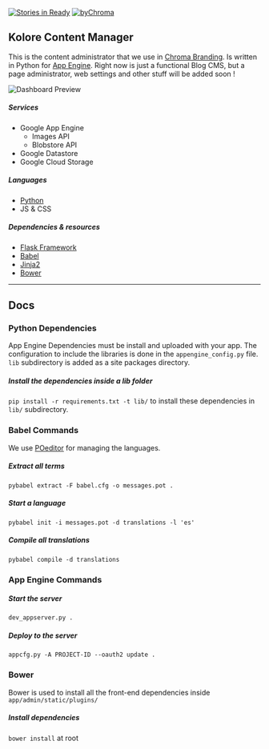 [![Stories in Ready](https://badge.waffle.io/ChromaBranding/kolore.png?label=ready&title=Ready)](https://waffle.io/ChromaBranding/kolore)
[![byChroma](http://img.shields.io/badge/by-Chroma-brightgreen.svg)](http://www.chromabranding.com)
## Kolore Content Manager

This is the content administrator that we use in [Chroma Branding][0]. Is written in Python for [App Engine][1]. Right now is just a functional Blog CMS, but a page administrator, web settings and other stuff will be added soon ! 

![ Dashboard Preview ](http://lh6.ggpht.com/UpDBa0WRxeYDhuG3wXLmtZGOG6FQDmR3eSpfBBDXpUGlycZnRv9wRZboT1Hwv51LmLAFeQUvJTAu91Gt1TT7gORBU18u=s1200)

##### Services
- Google App Engine
    - Images API
    - Blobstore API
- Google Datastore
- Google Cloud Storage

##### Languages
- [Python][2]
- JS & CSS

##### Dependencies & resources
- [Flask Framework][3]
- [Babel][4]
- [Jinja2][5]
- [Bower][6]

---

## Docs

### Python Dependencies
App Engine Dependencies must be install and uploaded with your app. The configuration to include the libraries is done in the `appengine_config.py` file. `lib` subdirectory is added as a site packages directory.

##### Install the dependencies inside a lib folder
`pip install -r requirements.txt -t lib/` to install these dependencies in `lib/` subdirectory.

### Babel Commands
We use [POeditor][7] for managing the languages. 

##### Extract all terms
`pybabel extract -F babel.cfg -o messages.pot .`

##### Start a language
`pybabel init -i messages.pot -d translations -l 'es'`

##### Compile all translations
`pybabel compile -d translations`


### App Engine Commands

##### Start the server
`dev_appserver.py .`

##### Deploy to the server
`appcfg.py -A PROJECT-ID --oauth2 update .`


### Bower
Bower is used to install all the front-end dependencies inside `app/admin/static/plugins/`

##### Install dependencies
``bower install`` at root



[0]: http://www.chromabranding.com
[1]: https://cloud.google.com
[2]: https://www.python.org/
[3]: https://flask.pocoo.org
[4]: https://pythonhosted.org/Flask-Babel/
[5]: http://jinja.pocoo.org/
[6]: http://bower.io
[7]: https://poeditor.com
